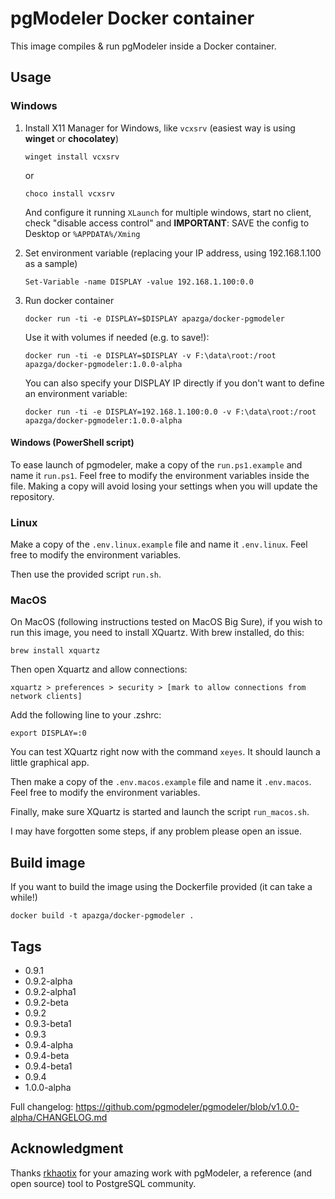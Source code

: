 # pgModeler Docker container

This image compiles & run pgModeler inside a Docker container.

## Usage

### Windows

1. Install X11 Manager for Windows, like `vcxsrv` (easiest way is using **winget** or **chocolatey**)

    ```winget install vcxsrv```

    or

    ```choco install vcxsrv```

    And configure it running `XLaunch` for multiple windows, start no client, check "disable access control" and **IMPORTANT**: SAVE the config to Desktop or `%APPDATA%/Xming`

2. Set environment variable (replacing your IP address, using 192.168.1.100 as a sample)

    ```Set-Variable -name DISPLAY -value 192.168.1.100:0.0```

3. Run docker container

    ```docker run -ti -e DISPLAY=$DISPLAY apazga/docker-pgmodeler```

    Use it with volumes if needed (e.g. to save!):

    ```docker run -ti -e DISPLAY=$DISPLAY -v F:\data\root:/root apazga/docker-pgmodeler:1.0.0-alpha```

    You can also specify your DISPLAY IP directly if you don't want to define an environment variable:

    ```docker run -ti -e DISPLAY=192.168.1.100:0.0 -v F:\data\root:/root apazga/docker-pgmodeler:1.0.0-alpha```

#### Windows (PowerShell script)

To ease launch of pgmodeler, make a copy of the `run.ps1.example` and name it `run.ps1`. Feel free to modify the environment variables inside the file. Making a copy will avoid losing your settings when you will update the repository.

### Linux


Make a copy of the `.env.linux.example` file and name it `.env.linux`. Feel free to modify the environment variables.


Then use the provided script `run.sh`.

### MacOS

On MacOS (following instructions tested on MacOS Big Sure), if you wish to run this image, you need to install XQuartz. With brew installed, do this:

```brew install xquartz```

Then open Xquartz and allow connections:

```xquartz > preferences > security > [mark to allow connections from network clients]```

Add the following line to your .zshrc:

```export DISPLAY=:0```

You can test XQuartz right now with the command `xeyes`. It should launch a little graphical app.

Then make a copy of the `.env.macos.example` file and name it `.env.macos`. Feel free to modify the environment variables.

Finally, make sure XQuartz is started and launch the script `run_macos.sh`.

I may have forgotten some steps, if any problem please open an issue.

## Build image

If you want to build the image using the Dockerfile provided (it can take a while!)

```docker build -t apazga/docker-pgmodeler .```

## Tags

- 0.9.1
- 0.9.2-alpha
- 0.9.2-alpha1
- 0.9.2-beta
- 0.9.2
- 0.9.3-beta1
- 0.9.3
- 0.9.4-alpha
- 0.9.4-beta
- 0.9.4-beta1
- 0.9.4
- 1.0.0-alpha

Full changelog: <https://github.com/pgmodeler/pgmodeler/blob/v1.0.0-alpha/CHANGELOG.md>

## Acknowledgment

Thanks [rkhaotix](https://github.com/rkhaotix) for your amazing work with pgModeler, a reference (and open source) tool to PostgreSQL community.
